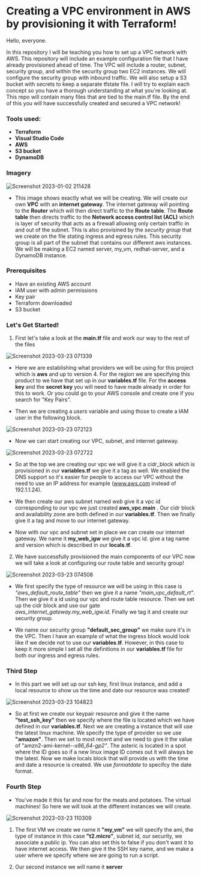 # Creating a VPC environment in AWS by provisioning it with Terraform!
Hello, everyone. 

In this repository I will be teaching you how to set up a VPC network with AWS. This repository will include an example configuration file that I have already provisioned ahead of time. The VPC will include a router, subnet, security group, and within the security group two EC2 instances. We will configure the security group with inbound traffic. We will also setup a S3 bucket with secrets to keep a separate tfstate file. I will try to explain each concept so you have a thorough understanding at what you're looking at. This repo will contain many files that are tied to the main.tf file. By the end of this you will have successfully created and secured a VPC network!

### Tools used: 
* **Terraform** 
* **Visual Studio Code**
* **AWS**
* **S3 bucket**
* **DynamoDB**

### Imagery

![Screenshot 2023-01-02 211428](https://user-images.githubusercontent.com/108555140/227068716-5a0714c3-c461-4c9e-aa85-76ae30da7e88.png)

- This image shows exactly what we will be creating. We will create our own **VPC** with an **internet gateway**. The internet gateway will pointing to the **Router** which will then direct traffic to the **Route table**. The **Route table** then directs traffic to the **Network access control list (ACL)** which is layer of security that acts as a firewall allowing only certain traffic in and out of the subnet. This is also provisined by the *security group* that we create on the file stating ingress and egress rules. This security group is all part of the subnet that contains our different aws instances. We will be making a EC2 named server, my_vm, redhat-server, and a DynamoDB instance.

### Prerequisites

- Have an existing AWS account
- IAM user with admin permissions
- Key pair
- Terraform downloaded
- S3 bucket

### Let's Get Started!

1. First let's take a look at the **main.tf** file and work our way to the rest of the files

![Screenshot 2023-03-23 071339](https://user-images.githubusercontent.com/108555140/227200810-c751f445-7679-4caf-99b7-d1b31b4df65f.png)

- Here we are establishing what providers we will be using for this project which is **aws** and up to version 4. For the region we are specifying this product to we have that set up in our **variables.tf** file. For the **access key** and the **secret key** you will need to have made already in order for this to work. Or you could go to your AWS console and create one if you search for "Key Pairs".

- Then we are creating a *users* variable and using those to create a IAM user in the following block.

![Screenshot 2023-03-23 072123](https://user-images.githubusercontent.com/108555140/227202551-4ab07da9-eeb6-4527-a5b7-714f54fe72a5.png)

- Now we can start creating our VPC, subnet, and internet gateway.

![Screenshot 2023-03-23 072722](https://user-images.githubusercontent.com/108555140/227203665-bd196b0c-c678-4b0e-a128-0ee84b227496.png)

- So at the top we are creating our vpc we will give it a cidr_block which is provisioned in our **variables.tf** we give it a tag as well. We enabled the DNS support so it's easier for people to access our VPC without the need to use an IP address for example (www.aws.com instead of 192.1.1.24).

- We then create our aws subnet named *web* give it a vpc id corresponding to our vpc we just created **aws_vpc.main** . Our cidr block and availability zone are both defined in our **variables.tf**. Then we finally give it a tag and move to our internet gateway.

- Now with our vpc and subnet set in place we can create our internet gateway. We name it **my_web_igw** we give it a vpc id. give a tag name and version which is described in our **locals.tf**.

2. We have successfully provisioned the main components of our VPC now we will take a look at configuring our route table and security group!

![Screenshot 2023-03-23 074508](https://user-images.githubusercontent.com/108555140/227209141-65da9345-a6ca-427c-9c31-0d08c9f3cd4c.png)

- We first specify the type of resource we will be using in this case is *"aws_default_route_table"* then we give it a name *"main_vpc_default_rt"*. Then we give it a id using our vpc and route table resource. Then we set up the cidr block and use our gate *aws_internet_gateway.my_web_igw.id*. Finally we tag it and create our security group.

- We name our security group **"default_sec_group"** we make sure it's in the VPC. Then I have an example of what the ingress block would look like if we decide not to use our **variables.tf**. However, in this case to keep it more simple I set all the definitions in our **variables.tf** file for both our ingress and egress rules.

### Third Step

- In this part we will set up our ssh key, first linux instance, and add a local resource to show us the time and date our resource was created!

![Screenshot 2023-03-23 104823](https://user-images.githubusercontent.com/108555140/227259332-74d17726-5d10-467d-8809-78aa64fa7ee4.png)

- So at first we create our keypair resource and give it the name **"test_ssh_key"** then we specify where the file is located which we have defined in our **variables.tf**. Next we are creating a instance that will use the latest linux machine. We specify the type of provider so we use **"amazon"**. Then we set to most recent and we need to give it the value of "amzn2-ami-kernel-*-x86_64-gp2"*. The asteric is located in a spot where the ID goes so if a new linux image ID comes out it will always be the latest. Now we make locals block that will provide us with the time and date a resource is created. We use *formatdate* to specifcy the date format.

### Fourth Step

- You've made it this far and now for the meats and potatoes. The virtual machines! So here we will look at the different instances we will create.

![Screenshot 2023-03-23 110309](https://user-images.githubusercontent.com/108555140/227263621-c2b5d407-fdc3-4ee4-8921-939254541716.png)

1. The first VM we create we name it **"my_vm"** we will specify the ami, the type of instance in this case **"t2.micro"**, subnet id, our security, we associate a public ip. You can also set this to false if you don't want it to have internet access. We then give it the SSH key name, and we make a user where we specify where we are going to run a script.

2. Our second instance we will name it **server**

